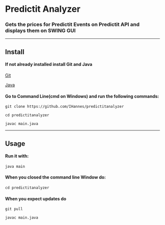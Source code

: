 <!--Headings-->
# **Predictit Analyzer**

### Gets the prices for Predictit Events on Predictit API and displays them on SWING GUI

___

## Install
#### If not already installed install Git and Java
[Git](https://git-scm.com/)

[Java](https://www.oracle.com/java/technologies/downloads/#jdk18)

#### Go to Command Line(cmd on Windows) and run the following commands:

```
git clone https://github.com/IHannes/predictitanalyzer
```
```
cd predictitanalyzer
```
```
javac main.java
```
___

## Usage
#### Run it with:
```
java main
```
#### When you closed the command line Window do:
```
cd predictitanalyzer
```
#### When you expect updates do

```
git pull
```
```
javac main.java
```
